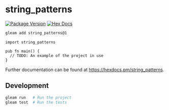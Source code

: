 # string_patterns

[![Package Version](https://img.shields.io/hexpm/v/string_patterns)](https://hex.pm/packages/string_patterns)
[![Hex Docs](https://img.shields.io/badge/hex-docs-ffaff3)](https://hexdocs.pm/string_patterns/)

```sh
gleam add string_patterns@1
```
```gleam
import string_patterns

pub fn main() {
  // TODO: An example of the project in use
}
```

Further documentation can be found at <https://hexdocs.pm/string_patterns>.

## Development

```sh
gleam run   # Run the project
gleam test  # Run the tests
```
